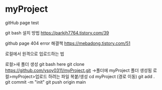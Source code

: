 # myProject
gitHub page test

git bash 설치 방법
https://parkjh7764.tistory.com/39

github page 404 error 해결책
https://mebadong.tistory.com/51

로컬에서 원격으로 업로드하는 법

로컬>새 폴더 생성
git bash here
git clone https://github.com/ysoy0311/myProject.git
->폴더에 myProject 폴더 생성됨
로컬>myProject>업로드 하려는 파일 복붙/생성
cd myProject (경로 이동)
git add .
git commit -m "init"
git push origin main
